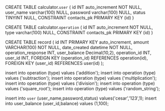 CREATE TABLE calculator.`user` (
id INT auto_increment NOT NULL,
user_name varchar(100) NULL,
password varchar(100) NULL,
status TINYINT NULL,
CONSTRAINT contacts_pk PRIMARY KEY (id)
)

CREATE TABLE calculator.`operation` (
id INT auto_increment NOT NULL,
type varchar(100) NULL,
CONSTRAINT contacts_pk PRIMARY KEY (id)
)

CREATE TABLE record (
id INT PRIMARY KEY auto_increment,
amount VARCHAR(100) NOT NULL,
date_created datetime NOT NULL,
operation_response INT,
user_balance Decimal(10,2),
operation_id INT,
user_id INT,
FOREIGN KEY (operation_id) REFERENCES operation(id),
FOREIGN KEY (user_id) REFERENCES user(id)
);

insert into operation (type) values ('addition');
insert into operation (type) values ('subtraction');
insert into operation (type) values ('multiplication');
insert into operation (type) values ('division');
insert into operation (type) values ('square_root');
insert into operation (type) values ('random_string');

insert into `user` (user_name,password,status) values('cesar','123',1);
insert into user_balance (user_id,balance) values (1,100);